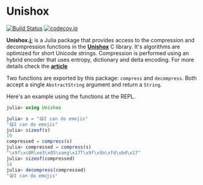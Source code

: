 # Unishox

[![Build Status](https://github.com/gbaraldi/Unishox.jl/workflows/CI/badge.svg)](https://github.com/gbaraldi/Unishox.jl/actions?query=workflow%3ACI+branch%3Amaster)
[![codecov.io](http://codecov.io/github/gbaraldi/Unishox.jl/coverage.svg?branch=master)](http://codecov.io/github/gbaraldi/Unishox.jl?branch=master)

**Unishox.j;** is a Julia package that provides access to the compression and decompression functions in the [**Unishox**](https://github.com/siara-cc/Unishox2) C library.
It's algorithms are optimized for short Unicode strings. Compression is performed using an hybrid encoder that uses entropy, dictionary and delta encoding. For more details check the [**article**](https://github.com/siara-cc/Unishox2/blob/master/Unishox_Article_2.pdf?raw=true)

Two functions are exported by this package: `compress` and `decompress`.
Both accept a single `AbstractString` argument and return a `String`.

Here's an example using the functions at the REPL.

```julia
julia> using Unishox

julia> s = "😆I can do emojis"
"😆I can do emojis"
julia> sizeof(s)
19
compressed = compress(s)
julia> compressed = compress(s)
"\x9f\xc0R\xe3\x05\xaeg\x17T\x9f\x9a\xfd\xbd\x17"
julia> sizeof(compressed)
14
julia> decompress(compressed)
"😆I can do emojis"
```